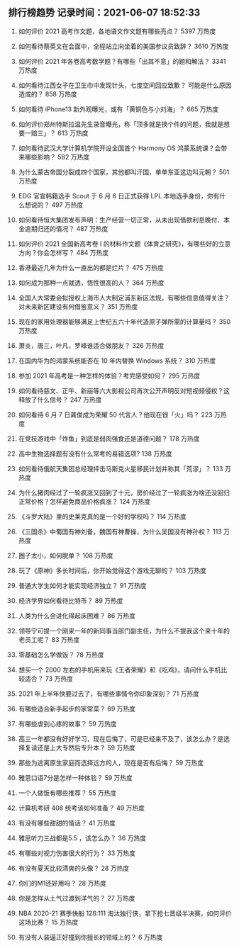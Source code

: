 
## 排行榜趋势 记录时间：2021-06-07 18:52:33
  
  1. 如何评价 2021 高考作文题，各地语文作文题有哪些亮点？ 5397 万热度
    
  2. 如何看待蔡英文在会面中，全程站立向坐着的美国参议员致辞？ 3610 万热度
    
  3. 如何评价 2021 年各卷高考数学题？有哪些「出其不意」的题和解法？ 3341 万热度
    
  4. 如何看待江西女子在卫生巾中发现针头，七度空间回应致歉？ 可能是什么原因造成的？ 858 万热度
    
  5. 如何看待 iPhone13 新外观曝光，或有「黄铜色与小刘海」？ 665 万热度
    
  6. 如何评价郑州特斯拉温先生录音曝光，称「顶多就是换个件的问题，我就是想要一赔三」？ 613 万热度
    
  7. 如何看待武汉大学计算机学院开设全国首个 Harmony OS 鸿蒙系统课？会带来哪些影响？ 582 万热度
    
  8. 为什么蒙古帝国分裂成四个国家，其他都叫汗国，单单东亚这边叫元朝？ 501 万热度
    
  9. EDG 官宣韩籍选手 Scout 于 6 月 6 日正式获得 LPL 本地选手身份，你有什么想说的？ 497 万热度
    
  10. 如何看待恒大集团发布声明：生产经营一切正常，从未出现借款利息晚付、本金逾期归还的情况？ 487 万热度
    
  11. 如何评价 2021 全国新高考卷 I 的材料作文题《体育之研究》，有哪些好的立意方向？你会怎样写？ 484 万热度
    
  12. 香港最近几年为什么一直出的都是烂片？ 475 万热度
    
  13. 如何成为那种一点就透，悟性很高的人？ 364 万热度
    
  14. 全国人大常委会拟授权上海市人大制定浦东新区法规，有哪些信息值得关注？对未来新区建设有何借鉴意义？ 351 万热度
    
  15. 现在的家用处理器能够满足上世纪五六十年代造原子弹所需的计算量吗？ 350 万热度
    
  16. 萧炎，唐三，叶凡，罗峰谁适合做朋友？ 326 万热度
    
  17. 在国内华为的鸿蒙系统能否在 10 年内替换 Windows 系统？ 310 万热度
    
  18. 参加 2021 年高考是一种怎样的体验？考完感受如何？ 295 万热度
    
  19. 如何看待慈文、正午、新丽等六大影视公司再次公开声明反对短视频侵权？这释放了什么信号？ 247 万热度
    
  20. 如何看待 6 月 7 日龚俊成为荣耀 50 代言人？他现在很「火」吗？ 223 万热度
    
  21. 在竞技游戏中「炸鱼」到底是弱肉强食还是道德问题？ 178 万热度
    
  22. 高中生物选择题有没有什么常考的易错选项? 138 万热度
    
  23. 如何看待俄航天集团总经理抨击马斯克火星移民计划并称其「荒谬」？ 133 万热度
    
  24. 为什么猪肉经过了一轮疯涨又回到了十元，房价经过了一轮疯涨为啥还没回归正常价格？怎样避免商品价格疯涨？ 124 万热度
    
  25. 《斗罗大陆》里的史莱克真的是一个好的学校吗？ 114 万热度
    
  26. 《三国杀》中蜀国有神刘备，魏国有神曹操，为什么吴国没有神孙权？ 113 万热度
    
  27. 圈子太小，如何脱单？ 108 万热度
    
  28. 玩了《原神》多长时间后，你开始觉得这个游戏无聊的？ 103 万热度
    
  29. 普通大学生如何才能实现经济独立？ 91 万热度
    
  30. 经济学界如何看待比特币？ 89 万热度
    
  31. 人类为什么会进化得起床困难？ 86 万热度
    
  32. 领导宁可提一个刚来一年的新同事当部门副主任，为什么不提我这个来十年的老员工呢？ 83 万热度
    
  33. 零基础怎么学做饭？ 78 万热度
    
  34. 想买一个 2000 左右的手机用来玩《王者荣耀》和《吃鸡》，请问什么手机比较适合？ 73 万热度
    
  35. 2021 年上半年快要过去了，有哪些事情令你印象深刻？ 71 万热度
    
  36. 有哪些适合新手起步的家常菜？ 69 万热度
    
  37. 有哪些虐到心疼的故事？ 59 万热度
    
  38. 高三一年都没有好好学习，现在后悔了，可是已经来不及了，该怎么办？是选择复读还是上大专然后专升本？ 59 万热度
    
  39. 那些为逃离原生家庭而选择远方的人，现在是否有后悔？ 59 万热度
    
  40. 雅思口语7分是怎样一种体验？ 59 万热度
    
  41. 一个人做饭有哪些推荐？ 55 万热度
    
  42. 计算机考研 408 统考该如何准备？ 49 万热度
    
  43. 有没有哪些甜甜的情话？ 41 万热度
    
  44. 雅思听力三战都是5.5 ，该怎么办？ 36 万热度
    
  45. 有哪些对视力伤害很大的行为？ 33 万热度
    
  46. 有没有夏天比较清爽的头像？ 28 万热度
    
  47. 你们的M1还好用吗？ 28 万热度
    
  48. 你是怎样从土气过渡到洋气的？ 27 万热度
    
  49. NBA 2020-21 赛季快船 126:111 淘汰独行侠，拿下抢七晋级半决赛，如何评价这场比赛？ 15 万热度
    
  50. 有没有人装逼正好撞到你擅长的领域上的？ 6 万热度
    